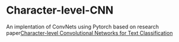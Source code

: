 # Character-level-CNN


An implentation of ConvNets using Pytorch based on research paper[Character-level Convolutional Networks for Text
Classification](https://papers.nips.cc/paper/5782-character-level-convolutional-networks-for-text-classification.pdf)
 